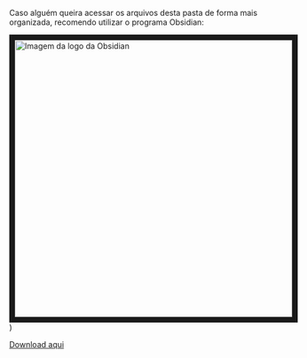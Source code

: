 Caso alguém queira acessar os arquivos desta pasta de forma mais organizada, recomendo utilizar o programa Obsidian:

<img src="https://upload.wikimedia.org/wikipedia/commons/thumb/1/10/2023_Obsidian_logo.svg/1200px-2023_Obsidian_logo.svg.png" 
  alt="Imagem da logo da Obsidian" width="500" height="500" border="10" /></a>)

<a href="https://obsidian.md/download">Download aqui</a>
